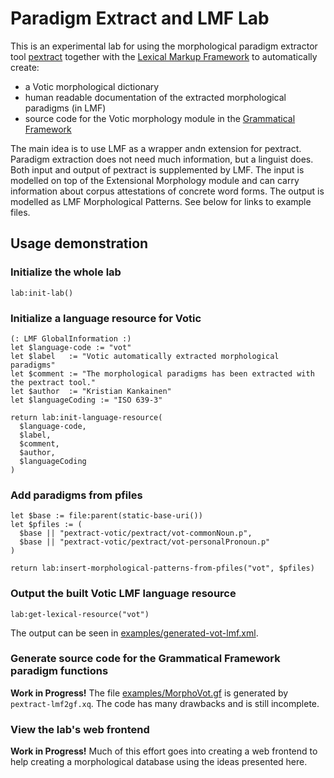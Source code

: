 # Paradigm Extract and LMF Lab

This is an experimental lab for using the morphological paradigm extractor 
tool [pextract](https://github.com/marfors/paradigmextract) together with 
the [Lexical Markup Framework](https://en.wikipedia.org/wiki/Lexical_Markup_Framework) 
to automatically create:
* a Votic morphological dictionary
* human readable documentation of the extracted morphological paradigms (in LMF)
* source code for the Votic morphology module in the [Grammatical Framework](http://grammaticalframework.org/)

The main idea is to use LMF as a wrapper andn extension for pextract. Paradigm extraction 
does not need much information, but a linguist does. Both input and output of
pextract is supplemented by LMF. The input is modelled on top of the Extensional 
Morphology module and can carry information about corpus attestations of 
concrete word forms. The output is modelled as LMF Morphological Patterns.
See below for links to example files.



## Usage demonstration

### Initialize the whole lab 

```XQuery
lab:init-lab()
```



### Initialize a language resource for Votic

```XQuery
(: LMF GlobalInformation :)
let $language-code := "vot"
let $label   := "Votic automatically extracted morphological paradigms"
let $comment := "The morphological paradigms has been extracted with the pextract tool."
let $author  := "Kristian Kankainen"
let $languageCoding := "ISO 639-3"

return lab:init-language-resource(
  $language-code,
  $label,
  $comment,
  $author,
  $languageCoding
)
```



### Add paradigms from pfiles

```XQuery
let $base := file:parent(static-base-uri())
let $pfiles := (
  $base || "pextract-votic/pextract/vot-commonNoun.p",
  $base || "pextract-votic/pextract/vot-personalPronoun.p"
)

return lab:insert-morphological-patterns-from-pfiles("vot", $pfiles)
```



### Output the built Votic LMF language resource

```XQuery
lab:get-lexical-resource("vot")
```

The output can be seen in [examples/generated-vot-lmf.xml](examples/generated-vot-lmf.xml).



### Generate source code for the Grammatical Framework paradigm functions

**Work in Progress!** The file [examples/MorphoVot.gf](examples/MorphoVot.gf) 
is generated by ``pextract-lmf2gf.xq``. The code has many drawbacks and is 
still incomplete.



### View the lab's web frontend

**Work in Progress!** Much of this effort goes into creating a web frontend
to help creating a morphological database using the ideas presented here.
